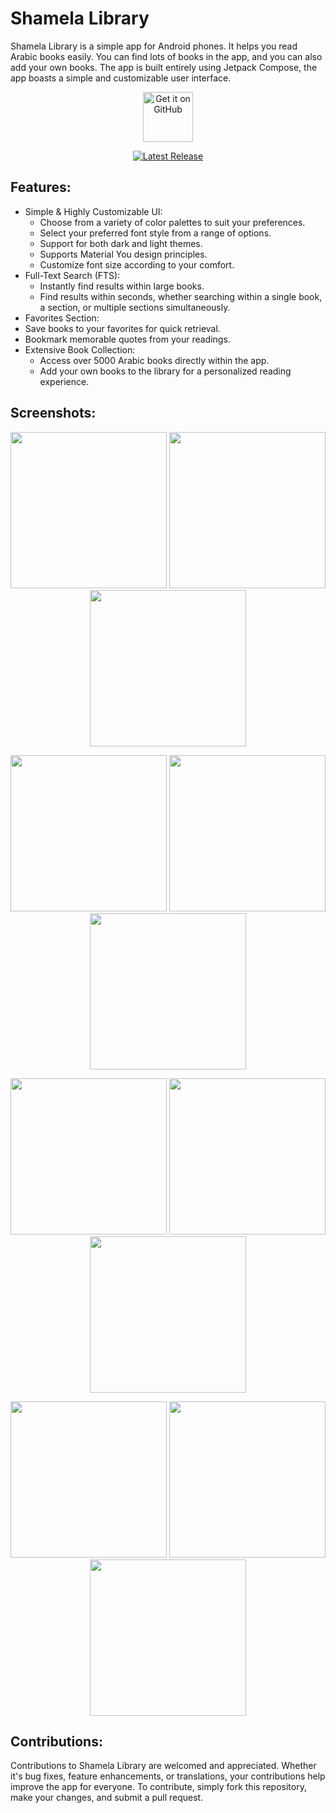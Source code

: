 # Shamela Library 
 Shamela Library is a simple app for Android phones. It helps you read Arabic books easily. You can find lots of books in the app, and you can also add your own books.
The app is built entirely using Jetpack Compose, the app boasts a simple and customizable user interface.
<div align="center">


[<img src="https://raw.githubusercontent.com/deckerst/common/main/assets/get-it-on-github.png"
      alt='Get it on GitHub'
      height="80">](https://github.com/MahmoudRH/Shamela-Library/releases/latest) 

[![Latest Release](https://img.shields.io/github/v/release/MahmoudRH/Shamela-Library.svg?logo=github&style=for-the-badge)](https://github.com/MahmoudRH/Shamela-Library/releases/latest)
      
</div>

 ## Features:
 - Simple & Highly Customizable UI:
   - Choose from a variety of color palettes to suit your preferences.
   - Select your preferred font style from a range of options.
   - Support for both dark and light themes.
   - Supports Material You design principles.
   - Customize font size according to your comfort.
 - Full-Text Search (FTS):
   - Instantly find results within large books.
   - Find results within seconds, whether searching within a single book, a section, or multiple sections simultaneously.
 - Favorites Section:
  - Save books to your favorites for quick retrieval.
  - Bookmark memorable quotes from your readings.
- Extensive Book Collection:
  - Access over 5000 Arabic books directly within the app.
  - Add your own books to the library for a personalized reading experience.
## Screenshots:
<div align="center">
<img src="https://github.com/MahmoudRH/Shamela-Library/blob/master/screenshots/books.png" width="250" style="max-width:100%;"> <img src="https://github.com/MahmoudRH/Shamela-Library/blob/master/screenshots/book_page.png" width="250" style="max-width:100%;"> <img src="https://github.com/MahmoudRH/Shamela-Library/blob/master/screenshots/book_index.png" width="250" style="max-width:100%;">

<img src="https://github.com/MahmoudRH/Shamela-Library/blob/master/screenshots/downloaded_sections.png" width="250" style="max-width:100%;"> <img src="https://github.com/MahmoudRH/Shamela-Library/blob/master/screenshots/download_books.png" width="250" style="max-width:100%;"> <img src="https://github.com/MahmoudRH/Shamela-Library/blob/master/screenshots/download_sections.png" width="250" style="max-width:100%;">

<img src="https://github.com/MahmoudRH/Shamela-Library/blob/master/screenshots/favorites.png" width="250" style="max-width:100%;"> <img src="https://github.com/MahmoudRH/Shamela-Library/blob/master/screenshots/qouts.png" width="250" style="max-width:100%;"> <img src="https://github.com/MahmoudRH/Shamela-Library/blob/master/screenshots/search_categories.png" width="250" style="max-width:100%;">

<img src="https://github.com/MahmoudRH/Shamela-Library/blob/master/screenshots/search_Selected_categories.png" width="250" style="max-width:100%;"> <img src="https://github.com/MahmoudRH/Shamela-Library/blob/master/screenshots/search_categoiesy_results.png" width="250" style="max-width:100%;"> <img src="https://github.com/MahmoudRH/Shamela-Library/blob/master/screenshots/settings.png" width="250" style="max-width:100%;">
</div>

## Contributions:
Contributions to Shamela Library are welcomed and appreciated. Whether it's bug fixes, feature enhancements, or translations, your contributions help improve the app for everyone. To contribute, simply fork this repository, make your changes, and submit a pull request.
